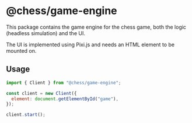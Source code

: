 # @chess/game-engine

This package contains the game engine for the chess game, both the logic (headless simulation) and the UI.

The UI is implemented using Pixi.js and needs an HTML element to be mounted on.

## Usage

```javascript
import { Client } from "@chess/game-engine";

const client = new Client({
  element: document.getElementById("game"),
});

client.start();
```
